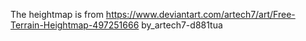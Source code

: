 The heightmap is from https://www.deviantart.com/artech7/art/Free-Terrain-Heightmap-497251666 by_artech7-d881tua

